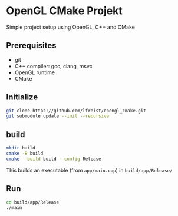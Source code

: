# OpenGL CMake Projekt
Simple project setup using OpenGL, C++ and CMake

## Prerequisites
- git
- C++ compiler: gcc, clang, msvc
- OpenGL runtime
- CMake

## Initialize
```bash
git clone https://github.com/lfreist/opengl_cmake.git
git submodule update --init --recursive
```

## build
```bash
mkdir build
cmake -B build
cmake --build build --config Release
```
This builds an executable (from `app/main.cpp`) in `build/app/Release/`

## Run
```bash
cd build/app/Release
./main
```